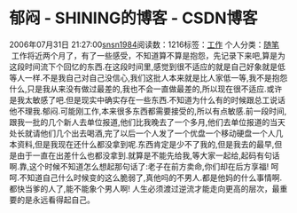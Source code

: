 # 郁闷 - SHINING的博客 - CSDN博客
2006年07月31日 21:27:00[snsn1984](https://me.csdn.net/snsn1984)阅读数：1216标签：[工作](https://so.csdn.net/so/search/s.do?q=工作&t=blog)
个人分类：[随笔](https://blog.csdn.net/snsn1984/article/category/144822)
 工作将近两个月了，有了一些感受，不知道算不算是抱怨，先记录下来吧,算是为这段时间流下个回忆的东西.在这段时间里,感觉到很不适应的就是自己好象就是低等人一样.不是我自己对自己没信心,我们这批人本来就是比人家低一等,我不是抱怨什么,只是我从来没有做过最差的,我也不会一直做最差的,所以现在很不适应.或许是我太敏感了吧.但是现实中确实存在一些东西.不知道为什么有的时候跟总工说话他不理我.郁闷.可能刚工作,本来很多东西都需要接受的,所以有点敏感.前一段时间,跟我一批的几个新人去单位报道,他们比我晚去了一个多月,他们去单位报道的当天处长就请他们几个出去喝酒,完了以后一个人发了一个优盘一个移动硬盘一个人几本资料,但是我现在还什么都没拿到呢.东西肯定是少不了我的,但是我去的最早,但是由于一直在出差什么也都没拿到.就算是不能先给我,等大家一起给,起码有句话啊.靠,这个时候不知道怎么想起那句话了:老子在前方卖命,你们却在后方享福!
呵呵.不知道自己什么时候变的这么脆弱了,真他吗的不男人.都是他妈的什么事情啊.都快当爹的人了,能不能象个男人啊!
人生必须渡过逆流才能走向更高的层次，最重要的是永远看得起自己。

